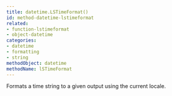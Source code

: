 ```yaml
---
title: datetime.LSTimeFormat()
id: method-datetime-lstimeformat
related:
- function-lstimeformat
- object-datetime
categories:
- datetime
- formatting
- string
methodObject: datetime
methodName: lSTimeFormat
---
```


Formats a time string to a given output using the current locale.
